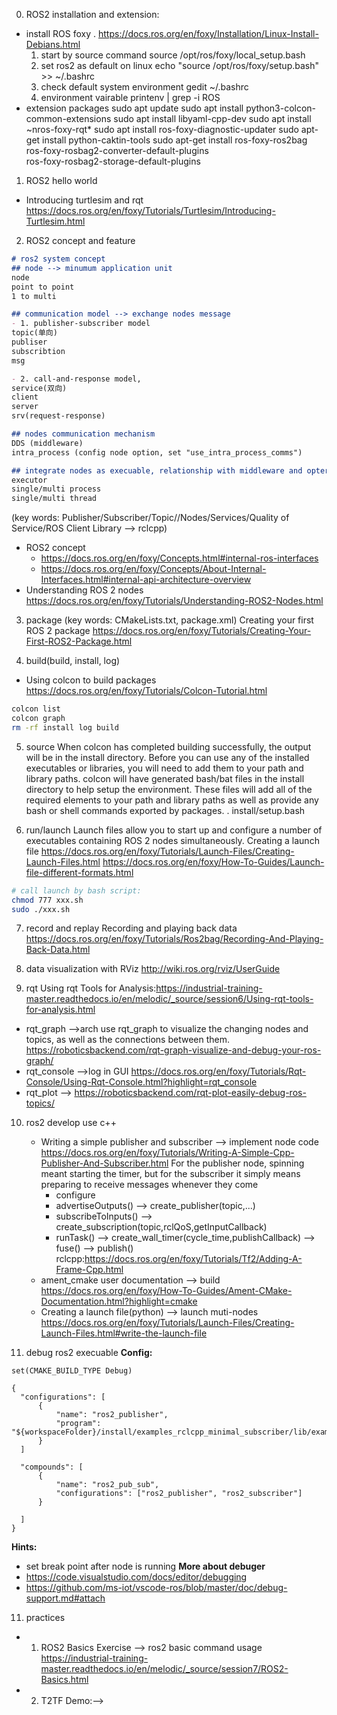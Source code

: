 0. ROS2 installation and extension:
- install ROS foxy .
https://docs.ros.org/en/foxy/Installation/Linux-Install-Debians.html
  1. start by source command
    source /opt/ros/foxy/local_setup.bash
  2. set ros2 as default on linux
    echo "source /opt/ros/foxy/setup.bash" >> ~/.bashrc
  3. check default system environment
    gedit ~/.bashrc
  4. environment vairable
    printenv | grep -i ROS
- extension packages
    sudo apt update
    sudo apt install python3-colcon-common-extensions
    sudo apt install libyaml-cpp-dev 
    sudo apt install ~nros-foxy-rqt*
    sudo apt install ros-foxy-diagnostic-updater
    sudo apt-get install python-caktin-tools
    sudo apt-get install ros-foxy-ros2bag \
                        ros-foxy-rosbag2-converter-default-plugins \
                        ros-foxy-rosbag2-storage-default-plugins

1. ROS2 hello world
- Introducing turtlesim and rqt
https://docs.ros.org/en/foxy/Tutorials/Turtlesim/Introducing-Turtlesim.html

2. ROS2 concept and feature
```md
# ros2 system concept
## node --> minumum application unit
node
point to point
1 to multi

## communication model --> exchange nodes message
- 1. publisher-subscriber model
topic(单向)
publiser
subscribtion
msg

- 2. call-and-response model,
service(双向)
client
server
srv(request-response)

## nodes communication mechanism
DDS (middleware)
intra_process (config node option, set "use_intra_process_comms")

## integrate nodes as execuable, relationship with middleware and opteration system
executor
single/multi process
single/multi thread
```
(key words: Publisher/Subscriber/Topic//Nodes/Services/Quality of Service/ROS Client Library --> rclcpp)
- ROS2 concept
  - https://docs.ros.org/en/foxy/Concepts.html#internal-ros-interfaces
  - https://docs.ros.org/en/foxy/Concepts/About-Internal-Interfaces.html#internal-api-architecture-overview
- Understanding ROS 2 nodes
https://docs.ros.org/en/foxy/Tutorials/Understanding-ROS2-Nodes.html

3. package
(key words: CMakeLists.txt, package.xml)
Creating your first ROS 2 package
https://docs.ros.org/en/foxy/Tutorials/Creating-Your-First-ROS2-Package.html

4. build(build, install, log)
- Using colcon to build packages
https://docs.ros.org/en/foxy/Tutorials/Colcon-Tutorial.html

```bash
colcon list
colcon graph
rm -rf install log build
```

5. source
When colcon has completed building successfully, the output will be in the install directory. Before you can use any of the installed executables or libraries, you will need to add them to your path and library paths. colcon will have generated bash/bat files in the install directory to help setup the environment. These files will add all of the required elements to your path and library paths as well as provide any bash or shell commands exported by packages.
. install/setup.bash

6. run/launch
Launch files allow you to start up and configure a number of executables containing ROS 2 nodes simultaneously.
Creating a launch file
https://docs.ros.org/en/foxy/Tutorials/Launch-Files/Creating-Launch-Files.html
https://docs.ros.org/en/foxy/How-To-Guides/Launch-file-different-formats.html
```bash
# call launch by bash script:
chmod 777 xxx.sh
sudo ./xxx.sh
```

7. record and replay
Recording and playing back data
https://docs.ros.org/en/foxy/Tutorials/Ros2bag/Recording-And-Playing-Back-Data.html

8. data visualization with RViz
   http://wiki.ros.org/rviz/UserGuide
   
9. rqt
Using rqt Tools for Analysis:https://industrial-training-master.readthedocs.io/en/melodic/_source/session6/Using-rqt-tools-for-analysis.html
- rqt_graph -->arch
  use rqt_graph to visualize the changing nodes and topics, as well as the connections between them.
  https://roboticsbackend.com/rqt-graph-visualize-and-debug-your-ros-graph/
- rqt_console -->log in GUI
  https://docs.ros.org/en/foxy/Tutorials/Rqt-Console/Using-Rqt-Console.html?highlight=rqt_console
- rqt_plot -->
  https://roboticsbackend.com/rqt-plot-easily-debug-ros-topics/

10. ros2 develop use c++
    - Writing a simple publisher and subscriber --> implement node code
    https://docs.ros.org/en/foxy/Tutorials/Writing-A-Simple-Cpp-Publisher-And-Subscriber.html
    For the publisher node, spinning meant starting the timer, but for the subscriber it simply means preparing to receive messages whenever they come
      - configure
      - advertiseOutputs() --> create_publisher<messages>(topic,...)
      - subscribeToInputs() --> create_subscription<messages>(topic,rclQoS,getInputCallback)
      - runTask() --> create_wall_timer(cycle_time,publishCallback)
        --> fuse()
        --> publish()
    rclcpp:https://docs.ros.org/en/foxy/Tutorials/Tf2/Adding-A-Frame-Cpp.html
    - ament_cmake user documentation --> build
    https://docs.ros.org/en/foxy/How-To-Guides/Ament-CMake-Documentation.html?highlight=cmake
    - Creating a launch file(python) --> launch muti-nodes
    https://docs.ros.org/en/foxy/Tutorials/Launch-Files/Creating-Launch-Files.html#write-the-launch-file

11. debug ros2 execuable
**Config:**
```// CMakeLists.txt
set(CMAKE_BUILD_TYPE Debug)
```

```// launch.json
{
  "configurations": [
      {
          "name": "ros2_publisher",
          "program": "${workspaceFolder}/install/examples_rclcpp_minimal_subscriber/lib/examples_rclcpp_minimal_subscriber/"
      }
  ]

  "compounds": [
      {
          "name": "ros2_pub_sub",
          "configurations": ["ros2_publisher", "ros2_subscriber"]
      }

  ]
}
```
**Hints:**
- set break point after node is running
**More about debuger**
- https://code.visualstudio.com/docs/editor/debugging
- https://github.com/ms-iot/vscode-ros/blob/master/doc/debug-support.md#attach


11. practices  
- 1. ROS2 Basics Exercise --> ros2 basic command usage
  https://industrial-training-master.readthedocs.io/en/melodic/_source/session7/ROS2-Basics.html
- 2. T2TF Demo:--> 
